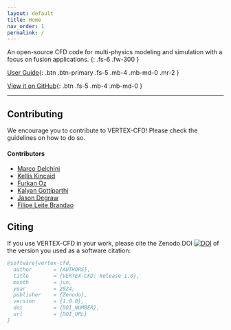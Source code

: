 ```yaml
---
layout: default
title: Home
nav_order: 1
permalink: /
---
```


An open-source CFD code for multi-physics modeling and simulation with a focus on fusion applications.
{: .fs-6 .fw-300 }

[User Guide](docs/index.html){: .btn .btn-primary .fs-5 .mb-4 .mb-md-0 .mr-2 }

[View it on GitHub](https://github.com/ORNL/AdditiveFOAM){: .btn .fs-5 .mb-4 .mb-md-0 }

---

## Contributing
We encourage you to contribute to VERTEX-CFD! Please check the guidelines on how to do so.

#### Contributors
- [Marco Delchini](https://www.ornl.gov/staff-profile/marc-olivier-delchini)
- [Kellis Kincaid](https://www.ornl.gov/staff-profile/kellis-c-kincaid)
- [Furkan Oz](https://www.ornl.gov/staff-profile/furkan-oz)
- [Kalyan Gottiparthi](https://www.ornl.gov/staff-profile/kalyan-c-gottiparthi)
- [Jason Degraw](https://www.ornl.gov/staff-profile/jason-w-degraw)
- [Filipe Leite Brandao](https://www.ornl.gov/staff-profile/filipe-leite-brandao)

## Citing
If you use VERTEX-CFD in your work, please cite the Zenodo DOI [![DOI](DOI_NUMBER)](DOI_NUMBER) of the version you used as a software citation:
```bibtex
@software{vertex-cfd,
  author       = {AUTHORS},
  title        = {VERTEX-CFD: Release 1.0},
  month        = jun,
  year         = 2024,
  publisher    = {Zenodo},
  version      = {1.0.0},
  doi          = {DOI_NUMBER},
  url          = {DOI_URL}
}
```

[VERTEX-CFD repo]: https://github.com/ORNL/VERTEX-CFD
